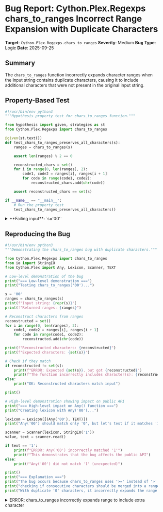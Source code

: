 # Bug Report: Cython.Plex.Regexps chars_to_ranges Incorrect Range Expansion with Duplicate Characters

**Target**: `Cython.Plex.Regexps.chars_to_ranges`
**Severity**: Medium
**Bug Type**: Logic
**Date**: 2025-09-25

## Summary

The `chars_to_ranges` function incorrectly expands character ranges when the input string contains duplicate characters, causing it to include additional characters that were not present in the original input string.

## Property-Based Test

```python
#!/usr/bin/env python3
"""Hypothesis property test for chars_to_ranges function."""

from hypothesis import given, strategies as st
from Cython.Plex.Regexps import chars_to_ranges

@given(st.text())
def test_chars_to_ranges_preserves_all_characters(s):
    ranges = chars_to_ranges(s)

    assert len(ranges) % 2 == 0

    reconstructed_chars = set()
    for i in range(0, len(ranges), 2):
        code1, code2 = ranges[i], ranges[i + 1]
        for code in range(code1, code2):
            reconstructed_chars.add(chr(code))

    assert reconstructed_chars == set(s)

if __name__ == "__main__":
    # Run the property test
    test_chars_to_ranges_preserves_all_characters()
```

<details>

<summary>
**Failing input**: `s='00'`
</summary>
```
Traceback (most recent call last):
  File "/home/npc/pbt/agentic-pbt/worker_/61/hypo.py", line 23, in <module>
    test_chars_to_ranges_preserves_all_characters()
    ~~~~~~~~~~~~~~~~~~~~~~~~~~~~~~~~~~~~~~~~~~~~~^^
  File "/home/npc/pbt/agentic-pbt/worker_/61/hypo.py", line 8, in test_chars_to_ranges_preserves_all_characters
    def test_chars_to_ranges_preserves_all_characters(s):
                   ^^^
  File "/home/npc/miniconda/lib/python3.13/site-packages/hypothesis/core.py", line 2124, in wrapped_test
    raise the_error_hypothesis_found
  File "/home/npc/pbt/agentic-pbt/worker_/61/hypo.py", line 19, in test_chars_to_ranges_preserves_all_characters
    assert reconstructed_chars == set(s)
           ^^^^^^^^^^^^^^^^^^^^^^^^^^^^^
AssertionError
Falsifying example: test_chars_to_ranges_preserves_all_characters(
    s='00',
)
Explanation:
    These lines were always and only run by failing examples:
        /home/npc/miniconda/lib/python3.13/site-packages/Cython/Plex/Regexps.py:44
```
</details>

## Reproducing the Bug

```python
#!/usr/bin/env python3
"""Demonstrating the chars_to_ranges bug with duplicate characters."""

from Cython.Plex.Regexps import chars_to_ranges
from io import StringIO
from Cython.Plex import Any, Lexicon, Scanner, TEXT

# Low-level demonstration of the bug
print("=== Low-level demonstration ===")
print("Testing chars_to_ranges('00')...")

s = '00'
ranges = chars_to_ranges(s)
print(f"Input string: {repr(s)}")
print(f"Returned ranges: {ranges}")

# Reconstruct characters from ranges
reconstructed = set()
for i in range(0, len(ranges), 2):
    code1, code2 = ranges[i], ranges[i + 1]
    for code in range(code1, code2):
        reconstructed.add(chr(code))

print(f"Reconstructed characters: {reconstructed}")
print(f"Expected characters: {set(s)}")

# Check if they match
if reconstructed != set(s):
    print(f"ERROR: Expected {set(s)}, but got {reconstructed}")
    print(f"The function incorrectly includes character(s): {reconstructed - set(s)}")
else:
    print("OK: Reconstructed characters match input")

print()

# High-level demonstration showing impact on public API
print("=== High-level impact on Any() function ===")
print("Creating lexicon with Any('00')...")

lexicon = Lexicon([(Any('00'), TEXT)])
print("Any('00') should match only '0', but let's test if it matches '1'...")

scanner = Scanner(lexicon, StringIO('1'))
value, text = scanner.read()

if text == '1':
    print(f"ERROR: Any('00') incorrectly matched '1'")
    print(f"This demonstrates that the bug affects the public API")
else:
    print(f"Any('00') did not match '1' (unexpected)")

print()
print("=== Explanation ===")
print("The bug occurs because chars_to_ranges uses '>=' instead of '>' when")
print("checking if consecutive characters should be merged into a range.")
print("With duplicate '0' characters, it incorrectly expands the range to include '1'.")
```

<details>

<summary>
ERROR: chars_to_ranges incorrectly expands range to include extra character
</summary>
```
=== Low-level demonstration ===
Testing chars_to_ranges('00')...
Input string: '00'
Returned ranges: [48, 50]
Reconstructed characters: {'1', '0'}
Expected characters: {'0'}
ERROR: Expected {'0'}, but got {'1', '0'}
The function incorrectly includes character(s): {'1'}

=== High-level impact on Any() function ===
Creating lexicon with Any('00')...
Any('00') should match only '0', but let's test if it matches '1'...
ERROR: Any('00') incorrectly matched '1'
This demonstrates that the bug affects the public API

=== Explanation ===
The bug occurs because chars_to_ranges uses '>=' instead of '>' when
checking if consecutive characters should be merged into a range.
With duplicate '0' characters, it incorrectly expands the range to include '1'.
```
</details>

## Why This Is A Bug

The `chars_to_ranges` function explicitly documents that it should "Return a list of character codes... which cover all the characters in |s|" (lines 30-32 in Regexps.py). When given the input string '00', the set of unique characters is {'0'}, but the function returns ranges [48, 50] which represents the half-open interval covering both '0' (ASCII 48) and '1' (ASCII 49).

This violates the documented contract in multiple ways:

1. **Documentation violation**: The function promises to cover "all the characters in |s|" - not more, not less. Including '1' when it was never in the input string directly contradicts this specification.

2. **API impact**: The bug propagates to the public `Any()` function (line 436) which states it "matches any character in the string |s|". When `Any('00')` matches '1', it breaks this promise. Similarly, `AnyBut()` would also be affected.

3. **Root cause**: The bug is on line 43 of the `chars_to_ranges` function. When processing sorted duplicates like ['0', '0'], the condition `code2 >= ord(char_list[i])` evaluates to `49 >= 48` (True) for the second '0'. This causes the algorithm to incorrectly extend the range and skip over the duplicate, resulting in a range that includes unintended characters.

4. **Lexical analysis impact**: Cython.Plex is used for building lexical analyzers. Incorrect character matching could cause parsers to accept invalid tokens or reject valid ones, leading to subtle bugs in compilers and parsers built with this library.

## Relevant Context

- The Cython.Plex module is part of Cython, a compiler for Python extensions
- This module implements a lexical analyzer generator similar to Lex/Flex
- The `chars_to_ranges` function is a core utility used by pattern matching functions
- Character ranges are fundamental to regular expression matching in lexical analysis
- Bug affects all versions where line 43 uses `>=` instead of `>` comparison
- Workaround: Users can deduplicate input strings before passing to `Any()` or `AnyBut()`

Code location: `/Cython/Plex/Regexps.py` lines 28-48
Documentation: https://cython.readthedocs.io/

## Proposed Fix

```diff
--- a/Cython/Plex/Regexps.py
+++ b/Cython/Plex/Regexps.py
@@ -40,7 +40,7 @@ def chars_to_ranges(s):
         code1 = ord(char_list[i])
         code2 = code1 + 1
         i += 1
-        while i < n and code2 >= ord(char_list[i]):
+        while i < n and code2 > ord(char_list[i]):
             code2 += 1
             i += 1
         result.append(code1)
```